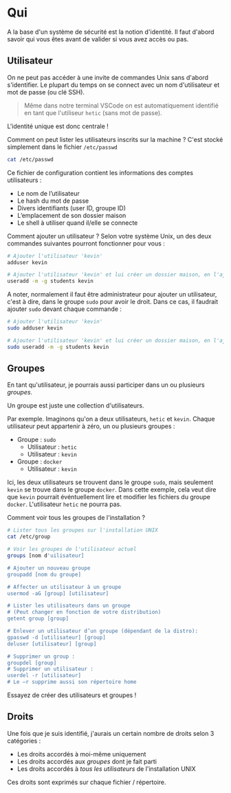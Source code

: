 # Qui

A la base d'un système de sécurité est la notion d'identité. Il faut d'abord savoir qui vous êtes avant de valider si vous avez accès ou pas.

## Utilisateur

On ne peut pas accéder à une invite de commandes Unix sans d'abord s'identifier. Le plupart du temps on se connect avec un nom d'utilisateur et mot de passe (ou clé SSH).

> Même dans notre terminal VSCode on est automatiquement identifié en tant que l'utiliseur `hetic` (sans mot de passe).

L'identité unique est donc centrale !

Comment on peut lister les utilisateurs inscrits sur la machine ? C'est stocké simplement dans le fichier `/etc/passwd`&#x20;

```bash
cat /etc/passwd
```

Ce fichier de configuration contient les informations des comptes utilisateurs :

* Le nom de l’utilisateur
* Le hash du mot de passe
* Divers identifiants (user ID, groupe ID)
* L’emplacement de son dossier maison
* Le shell à utiliser quand il/elle se connecte

Comment ajouter un utilisateur ? Selon votre système Unix, un des deux commandes suivantes pourront fonctionner pour vous :

```bash
# Ajouter l'utilisateur 'kevin'
adduser kevin

# Ajouter l'utilisateur 'kevin' et lui créer un dossier maison, en l'ajoutant au groupe `students`
useradd -m -g students kevin
```

A noter, normalement il faut être administrateur pour ajouter un utilisateur, c'est à dire, dans le groupe `sudo` pour avoir le droit. Dans ce cas, il faudrait ajouter `sudo` devant chaque commande :

```bash
# Ajouter l'utilisateur 'kevin'
sudo adduser kevin

# Ajouter l'utilisateur 'kevin' et lui créer un dossier maison, en l'ajoutant au groupe `students`
sudo useradd -m -g students kevin
```

## Groupes

En tant qu'utilisateur, je pourrais aussi participer dans un ou plusieurs _groupes_.

Un groupe est juste une collection d'utilisateurs.

Par exemple. Imaginons qu'on a deux utilisateurs, `hetic` et `kevin`. Chaque utilisateur peut appartenir à zéro, un ou plusieurs groupes :

* Groupe : `sudo`
  * Utilisateur : `hetic`
  * Utilisateur : `kevin`
* Groupe : `docker`
  * Utilisateur : `kevin`

Ici, les deux utilisateurs se trouvent dans le groupe `sudo`, mais seulement `kevin` se trouve dans le groupe `docker`. Dans cette exemple, cela veut dire que `kevin` pourrait événtuellement lire et modifier les fichiers du groupe `docker`. L'utilisateur `hetic` ne pourra pas.

Comment voir tous les groupes de l'installation ?

```bash
# Lister tous les groupes sur l'installation UNIX
cat /etc/group

# Voir les groupes de l'utilisateur actuel
groups [nom d'uilisateur]

# Ajouter un nouveau groupe
groupadd [nom du groupe]

# Affecter un utilisateur à un groupe 
usermod -aG [group] [utilisateur]

# Lister les utilisateurs dans un groupe 
# (Peut changer en fonction de votre distribution)
getent group [group]

# Enlever un utilisateur d’un groupe (dépendant de la distro):
gpasswd -d [utilisateur] [group]
deluser [utilisateur] [group]

# Supprimer un group : 
groupdel [group]
# Supprimer un utilisateur : 
userdel -r [utilisateur]
# Le –r supprime aussi son répertoire home
```

Essayez de créer des utilisateurs et groupes !

## Droits

Une fois que je suis identifié, j'aurais un certain nombre de droits selon 3 catégories :

* Les droits accordés à moi-même uniquement
* Les droits accordés aux _groupes_ dont je fait parti
* Les droits accordés à _tous les utilisateurs_ de l'installation UNIX

Ces droits sont exprimés sur chaque fichier / répertoire.
